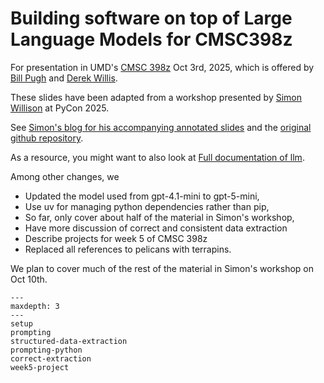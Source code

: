 # Building software on top of Large Language Models for CMSC398z

For presentation in UMD's [CMSC 398z](https://www.cs.umd.edu/class/fall2025/cmsc398z/) Oct 3rd, 2025, which is offered by [Bill Pugh](https://www.cs.umd.edu/~pugh) and [Derek Willis](https://merrill.umd.edu/directory/derek-willis).

These slides have been adapted from a workshop presented by [Simon Willison](https://simonwillison.net) at PyCon 2025.

See [Simon's blog for his accompanying annotated slides](https://simonwillison.net/2025/May/15/building-on-llms/) and
the [original github repository](https://github.com/simonw/building-with-llms-pycon-2025).

As a resource, you might want to also look at [Full documentation of llm](https://llm.datasette.io/en/stable/index.html).

Among other changes, we

* Updated the model used from gpt-4.1-mini to gpt-5-mini,
* Use uv for managing python dependencies rather than pip,
* So far, only cover about half of the material in Simon's workshop,
* Have more discussion of correct and consistent data extraction
* Describe projects for week 5 of CMSC 398z
* Replaced all references to pelicans with terrapins.

We plan to cover much of the rest of the material in Simon's workshop on Oct 10th.

```{toctree}
---
maxdepth: 3
---
setup
prompting
structured-data-extraction
prompting-python
correct-extraction
week5-project
```
